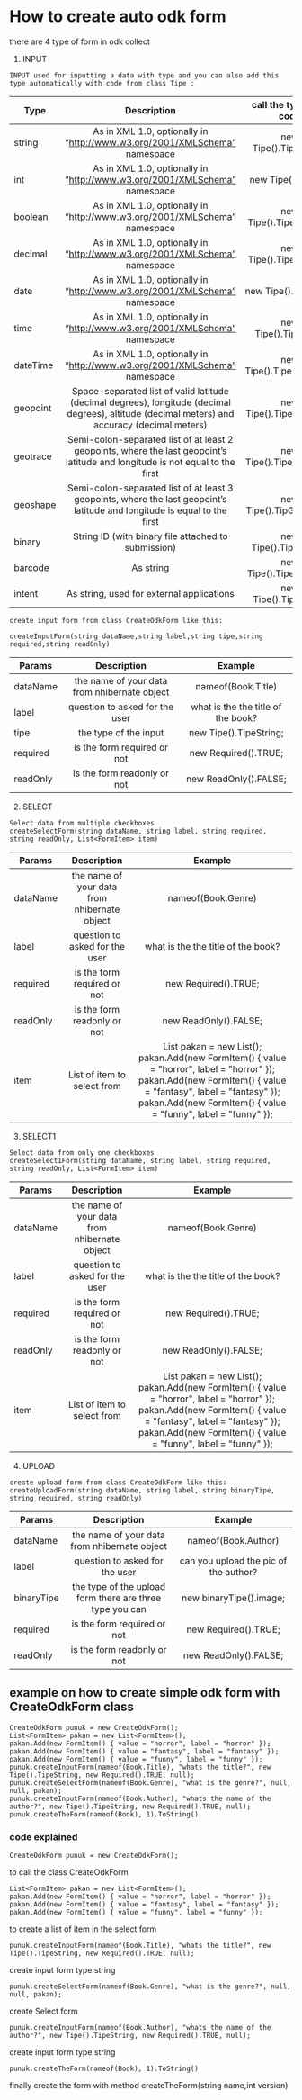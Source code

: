 # How to create auto odk form
there are 4 type of form in odk collect 
1. INPUT
 ```
 INPUT used for inputting a data with type and you can also add this type automatically with code from class Tipe :
 ```
 | Type       | Description     | call the type with code| 
| ------------- |:-------------:| :-------------:| 
| string      | As in XML 1.0, optionally in “http://www.w3.org/2001/XMLSchema” namespace | new Tipe().TipeString;
| int      | As in XML 1.0, optionally in “http://www.w3.org/2001/XMLSchema” namespace      |   new Tipe().TipeInt;
|boolean  | As in XML 1.0, optionally in “http://www.w3.org/2001/XMLSchema” namespace      | new Tipe().TipeBoolean;
|decimal|As in XML 1.0, optionally in “http://www.w3.org/2001/XMLSchema” namespace|new Tipe().TipeDecimal;
|date|As in XML 1.0, optionally in “http://www.w3.org/2001/XMLSchema” namespace|new Tipe().TipeDate;
|time|As in XML 1.0, optionally in “http://www.w3.org/2001/XMLSchema” namespace|new Tipe().TipeTime;
|dateTime|As in XML 1.0, optionally in “http://www.w3.org/2001/XMLSchema” namespace|new Tipe().TipeDateTime;
|geopoint|Space-separated list of valid latitude (decimal degrees), longitude (decimal degrees), altitude (decimal meters) and accuracy (decimal meters)|new Tipe().TipeGeopoint;
|geotrace|Semi-colon-separated list of at least 2 geopoints, where the last geopoint’s latitude and longitude is not equal to the first| new Tipe().TipeGeotrace; 	
|geoshape|Semi-colon-separated list of at least 3 geopoints, where the last geopoint’s latitude and longitude is equal to the first|new Tipe().TipGeoshape;
|binary|String ID (with binary file attached to submission)|new Tipe().TipeBinary;
|barcode|As string|new Tipe().TipeBarcode;
|intent|As string, used for external applications|new Tipe().TipeIntent;

```
create input form from class CreateOdkForm like this:

createInputForm(string dataName,string label,string tipe,string required,string readOnly)
```
| Params       | Description     | Example| 
| ------------- |:-------------:| :-------------:|
|dataName|the name of your data from nhibernate object|nameof(Book.Title)|
|label|question to asked for  the user|what is the the title of the book?|
|tipe|the type of the input |new Tipe().TipeString;|
|required|is the form required or not |new Required().TRUE;|
|readOnly|is the form readonly or not |new ReadOnly().FALSE;|

2. SELECT
```
Select data from multiple checkboxes
createSelectForm(string dataName, string label, string required, string readOnly, List<FormItem> item) 
```
| Params       | Description     | Example| 
| ------------- |:-------------:| :-------------:|
|dataName|the name of your data from nhibernate object|nameof(Book.Genre)|
|label|question to asked for  the user|what is the the title of the book?|
|required|is the form required or not |new Required().TRUE;|
|readOnly|is the form readonly or not |new ReadOnly().FALSE;|
|item|List of item to select from | List<FormItem> pakan = new List<FormItem>();               pakan.Add(new FormItem() { value = "horror", label = "horror" });               pakan.Add(new FormItem() { value = "fantasy", label = "fantasy" });                pakan.Add(new FormItem() { value = "funny", label = "funny" });|

3. SELECT1
```
Select data from only one checkboxes
createSelect1Form(string dataName, string label, string required, string readOnly, List<FormItem> item) 
```
| Params       | Description     | Example| 
| ------------- |:-------------:| :-------------:|
|dataName|the name of your data from nhibernate object|nameof(Book.Genre)|
|label|question to asked for  the user|what is the the title of the book?|
|required|is the form required or not |new Required().TRUE;|
|readOnly|is the form readonly or not |new ReadOnly().FALSE;|
|item|List of item to select from | List<FormItem> pakan = new List<FormItem>();               pakan.Add(new FormItem() { value = "horror", label = "horror" });               pakan.Add(new FormItem() { value = "fantasy", label = "fantasy" });                pakan.Add(new FormItem() { value = "funny", label = "funny" });|
4. UPLOAD
```
create upload form from class CreateOdkForm like this:
createUploadForm(string dataName, string label, string binaryTipe, string required, string readOnly)
```
| Params       | Description     | Example| 
| ------------- |:-------------:| :-------------:|
|dataName|the name of your data from nhibernate object|nameof(Book.Author)|
|label|question to asked for  the user|can you upload the pic of the author?|
|binaryTipe|the type of the upload form there are three type you can  |new binaryTipe().image;|
|required|is the form required or not |new Required().TRUE;|
|readOnly|is the form readonly or not |new ReadOnly().FALSE;|


## example on how to create simple odk form with CreateOdkForm class
```
CreateOdkForm punuk = new CreateOdkForm();
List<FormItem> pakan = new List<FormItem>();
pakan.Add(new FormItem() { value = "horror", label = "horror" });
pakan.Add(new FormItem() { value = "fantasy", label = "fantasy" });
pakan.Add(new FormItem() { value = "funny", label = "funny" });
punuk.createInputForm(nameof(Book.Title), "whats the title?", new Tipe().TipeString, new Required().TRUE, null);
punuk.createSelectForm(nameof(Book.Genre), "what is the genre?", null, null, pakan);
punuk.createInputForm(nameof(Book.Author), "whats the name of the author?", new Tipe().TipeString, new Required().TRUE, null);
punuk.createTheForm(nameof(Book), 1).ToString()
```

### code explained
```
CreateOdkForm punuk = new CreateOdkForm();
```
to call the class CreateOdkForm

```
List<FormItem> pakan = new List<FormItem>();
pakan.Add(new FormItem() { value = "horror", label = "horror" });
pakan.Add(new FormItem() { value = "fantasy", label = "fantasy" });
pakan.Add(new FormItem() { value = "funny", label = "funny" });
```
to create a list of item in the select form

```
punuk.createInputForm(nameof(Book.Title), "whats the title?", new Tipe().TipeString, new Required().TRUE, null);
```
create input form type string
```
punuk.createSelectForm(nameof(Book.Genre), "what is the genre?", null, null, pakan);
```
create Select form 
```
punuk.createInputForm(nameof(Book.Author), "whats the name of the author?", new Tipe().TipeString, new Required().TRUE, null);
```
create input  form type string 
```
punuk.createTheForm(nameof(Book), 1).ToString()
```
finally create the form with method createTheForm(string name,int version)


